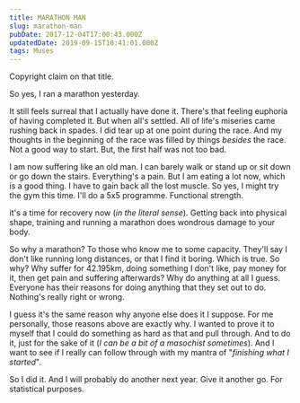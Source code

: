 ```yaml
---
title: MARATHON MAN
slug: marathon-man
pubDate: 2017-12-04T17:00:43.000Z
updatedDate: 2019-09-15T10:41:01.000Z
tags: Muses
---
```


Copyright claim on that title.

So yes, I ran a marathon yesterday. 

It still feels surreal that I actually have done it. There's that feeling euphoria of having completed it. But when all's settled. All of life's miseries came rushing back in spades. I did tear up at one point during the race. And my thoughts in the beginning of the race was filled by things *besides* the race. Not a good way to start. But, the first half was not too bad.

I am now suffering like an old man. I can barely walk or stand up or sit down or go down the stairs. Everything's a pain. But I am eating a lot now, which is a good thing. I have to gain back all the lost muscle. So yes, I might try the gym this time. I'll do a 5x5 programme. Functional strength.

it's a time for recovery now (*in the literal sense*). Getting back into physical shape, training and running a marathon does wondrous damage to your body.

So why a marathon? To those who know me to some capacity. They'll say I don't like running long distances, or that I find it boring. Which is true. So why? Why suffer for 42.195km, doing something I don't like, pay money for it, then get pain and suffering afterwards? Why do anything at all I guess. Everyone has their reasons for doing anything that they set out to do. Nothing's really right or wrong. 

I guess it's the same reason why anyone else does it I suppose. For me personally, those reasons above are exactly why. I wanted to prove it to myself that I could do something as hard as that and pull through. And to do it,  just for the sake of it (*I can be a bit of a masochist sometimes*). And I want to see if I really can follow through with my mantra of "*finishing what I started*". 

So I did it. And I will probably do another next year. Give it another go. For statistical purposes.
